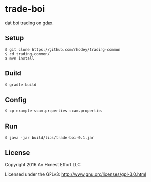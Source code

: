 # trade-boi

dat boi trading on gdax.

## Setup
```
$ git clone https://github.com/rhodey/trading-common
$ cd trading-common/
$ mvn install
```

## Build
```
$ gradle build
```

## Config
```
$ cp example-scam.properties scam.properties
```

## Run
```
$ java -jar build/libs/trade-boi-0.1.jar
```

## License

Copyright 2016 An Honest Effort LLC

Licensed under the GPLv3: http://www.gnu.org/licenses/gpl-3.0.html
